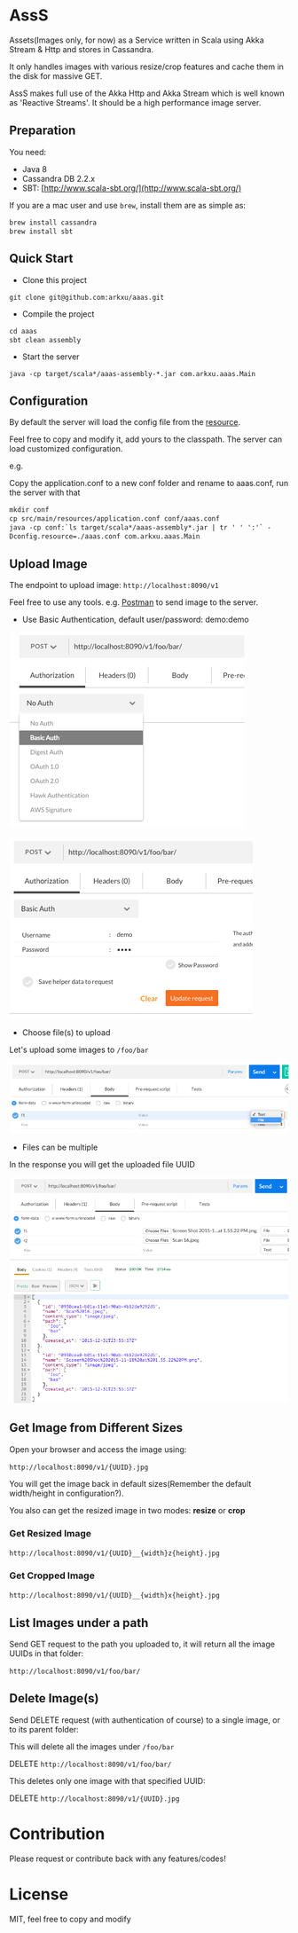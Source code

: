 # AssS
Assets(Images only, for now) as a Service written in Scala using Akka Stream &amp; Http and stores in Cassandra.

It only handles images with various resize/crop features and cache them in the disk for massive GET.

AssS makes full use of the Akka Http and Akka Stream which is well known as 'Reactive Streams'. It should be a high
performance image server.

## Preparation

You need:

* Java 8
* Cassandra DB 2.2.x
* SBT: [http://www.scala-sbt.org/](http://www.scala-sbt.org/)

If you are a mac user and use `brew`, install them are as simple as:

```
brew install cassandra
brew install sbt
```

## Quick Start

* Clone this project

```
git clone git@github.com:arkxu/aaas.git
```

* Compile the project

```
cd aaas
sbt clean assembly
```

* Start the server

```
java -cp target/scala*/aaas-assembly-*.jar com.arkxu.aaas.Main
```

## Configuration

By default the server will load the config file from the [resource](https://github.com/arkxu/aaas/blob/master/src/main/resources/application.conf).

Feel free to copy and modify it, add yours to the classpath. The server can load customized configuration.

e.g.

Copy the application.conf to a new conf folder and rename to aaas.conf, run the server with that

```
mkdir conf
cp src/main/resources/application.conf conf/aaas.conf
java -cp conf:`ls target/scala*/aaas-assembly*.jar | tr ' ' ':'` -Dconfig.resource=./aaas.conf com.arkxu.aaas.Main
```

## Upload Image

The endpoint to upload image: `http://localhost:8090/v1`

Feel free to use any tools. e.g. [Postman](http://www.getpostman.com/) to send image to the server.

* Use Basic Authentication, default user/password: demo:demo

![Authentication](/docs/imgs/screen1.png)

![Authentication](/docs/imgs/screen2.png)

* Choose file(s) to upload

Let's upload some images to `/foo/bar`

![Authentication](/docs/imgs/screen3.png)

* Files can be multiple

In the response you will get the uploaded file UUID

![Authentication](/docs/imgs/screen4.png)

## Get Image from Different Sizes

Open your browser and access the image using:

`http://localhost:8090/v1/{UUID}.jpg`

You will get the image back in default sizes(Remember the default width/height in configuration?).

You also can get the resized image in two modes: **resize** or **crop**

### Get Resized Image

`http://localhost:8090/v1/{UUID}__{width}z{height}.jpg`

### Get Cropped Image

`http://localhost:8090/v1/{UUID}__{width}x{height}.jpg`


## List Images under a path

Send GET request to the path you uploaded to, it will return all the image UUIDs in that folder:
 
`http://localhost:8090/v1/foo/bar/`

## Delete Image(s)

Send DELETE request (with authentication of course) to a single image, or to its parent folder:

This will delete all the images under `/foo/bar`

DELETE `http://localhost:8090/v1/foo/bar/`

This deletes only one image with that specified UUID:

DELETE `http://localhost:8090/v1/{UUID}.jpg`

# Contribution

Please request or contribute back with any features/codes!

# License

MIT, feel free to copy and modify
